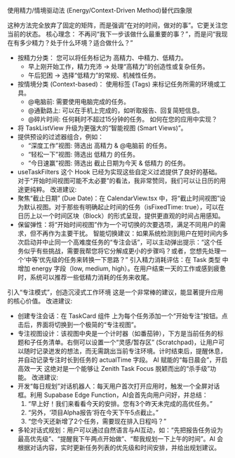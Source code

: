 使用精力/情境驱动法 (Energy/Context-Driven Method)替代四象限

这种方法完全放弃了固定的矩阵，而是强调“在对的时间，做对的事”。它更关注您当前的状态。
核心理念： 不再问“我下一步该做什么最重要的事？”，而是问“我现在有多少精力？处于什么环境？适合做什么？”
- 按精力分类： 您可以将任务标记为 高精力、中精力、低精力。
  - 早上刚开始工作，精力充沛 -> 处理“高精力”的创造性或复杂任务。
  - 午后犯困 -> 选择“低精力”的常规、机械性任务。
- 按情境分类 (Context-based)： 使用标签 (Tags) 来标记任务所需的环境或工具。
  - @电脑前: 需要使用电脑完成的任务。
  - @通勤路上: 可以在手机上完成的，如听取报告、回复简短信息。
  - @碎片时间: 任何耗时不超过15分钟的任务。
如何在您的应用中实现？
- 将 TaskListView 升级为更强大的“智能视图 (Smart Views)”。
- 提供预设的过滤器组合，例如：
  - “深度工作”视图: 筛选出 高精力 & @电脑前 的任务。
  - “轻松一下”视图: 筛选出 低精力 的任务。
  - “今日速赢”视图: 筛选出 截止日期为今天 & 低精力 的任务。
- useTaskFilters 这个 Hook 已经为实现这些自定义过滤提供了良好的基础。
对于“开始时间视图可能不太必要”的看法，我非常赞同，我们可以让日历的用途更纯粹。
改进建议:
- 聚焦“截止日期” (Due Date)：在 CalendarView.tsx 中，将“截止时间视图”设为默认视图。对于那些有明确起止时间的任务（isFixedTime: true），可以在日历上以一个时间区块（Block）的形式呈现，提供更直观的时间占用感知。
- 保留弹性：将“开始时间视图”作为一个可切换的次要选项，满足不同用户的需求，但不再作为主要干扰。
智能切换建议：如果系统检测到用户在短时间内多次启动并中止同一个高难度任务的“专注会话”，可以主动弹出提示：“这个任务似乎有些挑战，需要我帮您将它分解成更小的步骤吗？或者，您想先处理一个‘中等’优先级的任务来转换一下思路？”
引入精力消耗评估：在 Task 类型 中增加 energy 字段（low, medium, high）。在用户结束一天的工作或感到疲惫时，系统可以推荐一些低精力消耗的任务来收尾。

引入“专注模式”，创造沉浸式工作环境
这是一个非常棒的建议，能显著提升应用的核心价值。
改进建议:
- 创建专注会话：在 TaskCard 组件 上为每个任务添加一个“开始专注”按钮。点击后，界面将切换到一个极简的“专注视图”。
- 专注视图设计：该视图中央是一个计时器（如番茄钟），下方是当前任务的标题和子任务清单。右侧可以设置一个“灵感/暂存区” (Scratchpad)，让用户可以随时记录迸发的想法，而无需跳出当前专注环境。计时结束后，提醒休息，并自动记录专注时长到任务的 actualTime 字段。
AI 赋能的“每日晨会”，开启高效一天
这绝对是一个能够让 Zenith Task Focus 脱颖而出的“杀手级”功能。
改进建议:
- 开发“每日规划”对话机器人：每天用户首次打开应用时，触发一个全屏对话框。利用 Supabase Edge Function，AI会首先向用户问好，并总结：
  1. “早上好！我们来看看今天的安排。您有3个昨天未完成的高优任务。”
  2. “另外，‘项目Alpha报告’将在今天下午5点截止。”
  3. “您今天还新增了2个任务，需要现在排入日程吗？”
- 多轮对话式规划：用户可以通过自然语言与AI互动，如：“先把报告任务设为最高优先级”、“提醒我下午两点开始做”、“帮我规划一下上午的时间”。AI 会根据对话内容，实时更新任务列表的优先级和时间安排，并给出规划建议。

